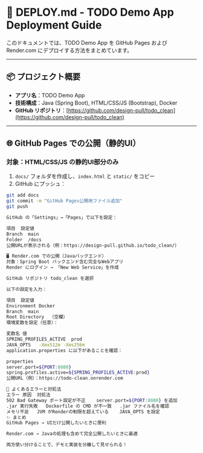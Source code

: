 # 🚀 DEPLOY.md - TODO Demo App Deployment Guide

このドキュメントでは、TODO Demo App を GitHub Pages および Render.com にデプロイする方法をまとめています。

---

## 📦 プロジェクト概要

- **アプリ名**：TODO Demo App  
- **技術構成**：Java (Spring Boot), HTML/CSS/JS (Bootstrap), Docker  
- **GitHub リポジトリ**：[https://github.com/design-pull/todo_clean](https://github.com/design-pull/todo_clean)

---

## 🌐 GitHub Pages での公開（静的UI）

### 対象：HTML/CSS/JS の静的UI部分のみ

1. `docs/` フォルダを作成し、`index.html` と `static/` をコピー
2. GitHub にプッシュ：

```bash
git add docs
git commit -m "GitHub Pages公開用ファイル追加"
git push

GitHub の「Settings」→「Pages」で以下を設定：

項目	設定値
Branch	main
Folder	/docs
公開URLが表示される（例：https://design-pull.github.io/todo_clean/）

🖥️ Render.com での公開（Javaバックエンド）
対象：Spring Boot バックエンド含む完全なWebアプリ
Render にログイン → 「New Web Service」を作成

GitHub リポジトリ todo_clean を選択

以下の設定を入力：

項目	設定値
Environment	Docker
Branch	main
Root Directory	（空欄）
環境変数を設定（任意）：

変数名	値
SPRING_PROFILES_ACTIVE	prod
JAVA_OPTS	-Xmx512m -Xms256m
application.properties に以下があることを確認：

properties
server.port=${PORT:8080}
spring.profiles.active=${SPRING_PROFILES_ACTIVE:prod}
公開URL（例）：https://todo-clean.onrender.com

🧪 よくあるエラーと対処法
エラー	原因	対処法
502 Bad Gateway	ポート設定が不正	server.port=${PORT:8080} を追加
.jar 実行失敗	Dockerfile の CMD が不一致	.jar ファイル名を確認
メモリ不足	JVM がRenderの制限を超えている	JAVA_OPTS を設定
✨ まとめ
GitHub Pages → UIだけ公開したいときに便利

Render.com → Javaの処理も含めて完全公開したいときに最適

両方使い分けることで、デモと実装を分離して見せられる！